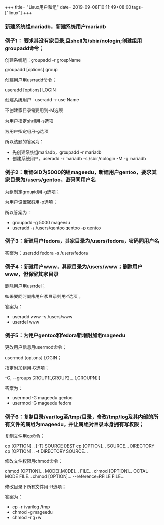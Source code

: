 +++
title= "Linux用户和组"
date= 2019-09-08T10:11:49+08:00
tags= ["linux"]
+++
### 新建系统组mariadb，新建系统用户mariadb
### 例子1： 要求其没有家目录,且shell为/sbin/nologin;创建组用groupadd命令；
创建系统组：groupadd -r groupName

groupadd [options] group

创建用户用useradd命令；

useradd [options] LOGIN

创建系统用户：useradd -r userName

不创建家目录需要用到-M选项

为用户指定shell用-s选项

为用户指定组用-g选项

所以该题的答案为：

* 先创建系统组mariadb，groupadd -r mariadb
* 创建系统用户，useradd -r mariadb -s /sbin/nologin -M -g mariadb

### 例子2：新建GID为5000的组mageedu，新建用户gentoo，要求其家目录为/users/gentoo，密码同用户名

为组制定groupid用-g选项；

为用户设置密码用-p选项；

所以答案为：

* groupadd -g 5000 mageedu
* useradd -s /users/gentoo gentoo -p gentoo

### 例子3：新建用户fedora，其家目录为/users/fedora，密码同用户名
答案为：useradd fedora -s /users/fedora

### 例子4：新建用户www，其家目录为/users/www；删除用户www，但保留其家目录

删除用户用userdel；

如果要同时删除用户家目录则用-f选项；

答案为：

* useradd www -s /users/www
* userdel www

### 例子5：为用户gentoo和fedora新增附加组mageedu

更改用户信息用usermod命令；

usermod [options] LOGIN；

指定附加组用-G选项；

-G, --groups GROUP1[,GROUP2,...[,GROUPN]]]

答案为：

* usermod -G mageedu gentoo
* usermod -G mageedu fedora 

### 例子6：复制目录/var/log至/tmp/目录，修改/tmp/log及其内部的所有文件的属组为mageedu，并让属组对目录本身拥有写权限；

复制文件用cp命令；

cp [OPTION]... [-T] SOURCE DEST
cp [OPTION]... SOURCE... DIRECTORY
cp [OPTION]... -t DIRECTORY SOURCE...

修改文件权限用chmod命令；

chmod [OPTION]... MODE[,MODE]... FILE...
chmod [OPTION]... OCTAL-MODE FILE...
chmod [OPTION]... --reference=RFILE FILE...

修改目录下所有文件用-R选项；

答案为：

* cp -r /var/log /tmp
* chmod -g mageedu
* chmod -r g+w 
